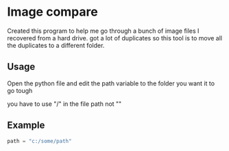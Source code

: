 # Image compare

Created this program to help me go through a bunch of image files I recovered from a hard drive. got a lot of duplicates so this tool is to move all the duplicates to a different folder.

## Usage

Open the python file and edit the path variable to the folder you want it to go tough

you have to use "/" in the file path not "\"

## Example

```python
path = "c:/some/path"
```
